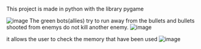 

This project is made in python with the library pygame

![image](https://user-images.githubusercontent.com/89748192/188851489-40ad4528-06e5-4fda-b94c-9e899accd9e9.png)
The green bots(allies) try to run away from the bullets and bullets shooted from enemys do not kill another enemy.
![image](https://user-images.githubusercontent.com/89748192/188851789-85d46a90-214a-46f2-95c1-75dfaa88fc36.png)

it allows the user to check the memory that have been used
![image](https://user-images.githubusercontent.com/89748192/188852164-eecc0cc9-4091-467f-b847-2a5541c2e9c5.png)